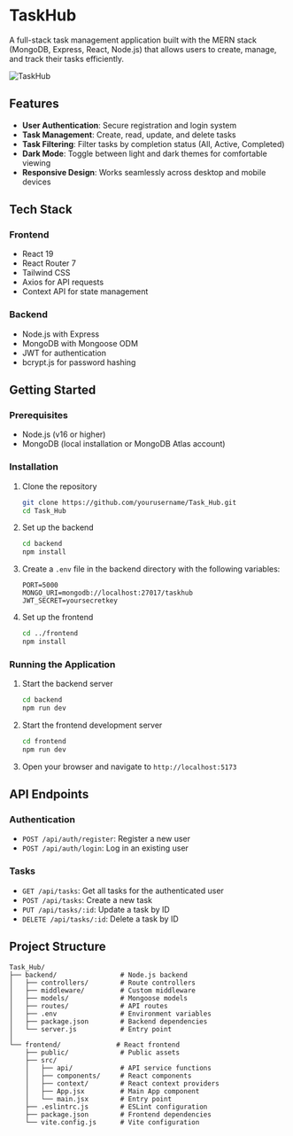 # TaskHub

A full-stack task management application built with the MERN stack (MongoDB, Express, React, Node.js) that allows users to create, manage, and track their tasks efficiently.

![TaskHub](https://via.placeholder.com/800x400?text=TaskHub+Screenshot)

## Features

- **User Authentication**: Secure registration and login system
- **Task Management**: Create, read, update, and delete tasks
- **Task Filtering**: Filter tasks by completion status (All, Active, Completed)
- **Dark Mode**: Toggle between light and dark themes for comfortable viewing
- **Responsive Design**: Works seamlessly across desktop and mobile devices

## Tech Stack

### Frontend
- React 19
- React Router 7
- Tailwind CSS
- Axios for API requests
- Context API for state management

### Backend
- Node.js with Express
- MongoDB with Mongoose ODM
- JWT for authentication
- bcrypt.js for password hashing

## Getting Started

### Prerequisites

- Node.js (v16 or higher)
- MongoDB (local installation or MongoDB Atlas account)

### Installation

1. Clone the repository
   ```bash
   git clone https://github.com/yourusername/Task_Hub.git
   cd Task_Hub
   ```

2. Set up the backend
   ```bash
   cd backend
   npm install
   ```
   
3. Create a `.env` file in the backend directory with the following variables:
   ```
   PORT=5000
   MONGO_URI=mongodb://localhost:27017/taskhub
   JWT_SECRET=yoursecretkey
   ```

4. Set up the frontend
   ```bash
   cd ../frontend
   npm install
   ```

### Running the Application

1. Start the backend server
   ```bash
   cd backend
   npm run dev
   ```

2. Start the frontend development server
   ```bash
   cd frontend
   npm run dev
   ```

3. Open your browser and navigate to `http://localhost:5173`

## API Endpoints

### Authentication
- `POST /api/auth/register`: Register a new user
- `POST /api/auth/login`: Log in an existing user

### Tasks
- `GET /api/tasks`: Get all tasks for the authenticated user
- `POST /api/tasks`: Create a new task
- `PUT /api/tasks/:id`: Update a task by ID
- `DELETE /api/tasks/:id`: Delete a task by ID

## Project Structure

```
Task_Hub/
├── backend/                # Node.js backend
│   ├── controllers/        # Route controllers
│   ├── middleware/         # Custom middleware
│   ├── models/             # Mongoose models
│   ├── routes/             # API routes
│   ├── .env                # Environment variables
│   ├── package.json        # Backend dependencies
│   └── server.js           # Entry point
│
└── frontend/              # React frontend
    ├── public/             # Public assets
    ├── src/
    │   ├── api/            # API service functions
    │   ├── components/     # React components
    │   ├── context/        # React context providers
    │   ├── App.jsx         # Main App component
    │   └── main.jsx        # Entry point
    ├── .eslintrc.js        # ESLint configuration
    ├── package.json        # Frontend dependencies
    └── vite.config.js      # Vite configuration
```

